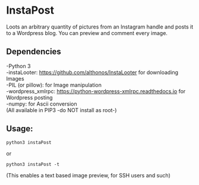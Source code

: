 # InstaPost
Loots an arbitrary quantity of pictures from an Instagram handle and posts it to a Wordpress blog.
You can preview and comment every image.

## Dependencies
-Python 3  
-instaLooter: https://github.com/althonos/InstaLooter for downloading Images  
-PIL (or pillow): for Image manipulation  
-wordpress_xmlrpc: https://python-wordpress-xmlrpc.readthedocs.io for Wordpress posting  
-numpy: for Ascii conversion  
(All available in PIP3 -do NOT install as root-)

## Usage:
```
python3 instaPost  
```

or

```
python3 instaPost -t  
```
(This enables a text based image preview, for SSH users and such)
